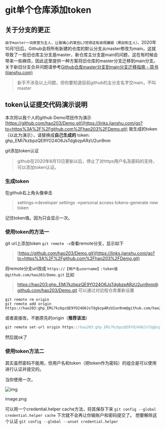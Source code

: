 # git单个仓库添加token

## 关于分支的更正

`由于master一词原意为主人，让玻璃心的某些LJ觉得这有歧视嫌疑（黑奴和主人）。`2020年10月1日后，Github会将所有新建的仓库的默认分支从master修改为main，这就导致了一些旧仓库主分支是master，新仓库主分支是main的问题，这在有时候会带来一些麻烦，因此这里提供一种方案将旧仓库的master分支迁移到main分支。
 关于新旧分支合并问题请参考[Github仓库master分支到main分支迁移指南 - 简书 (jianshu.com)](https://www.jianshu.com/p/57f7dad37a21)

> 新手不涉及以上问题，但你要知道目前github的主分支名字交main，不叫master

## token认证提交代码演示说明

本次将以我个人的github Demo项目作为演示
 [https://github.com/hao203/Demo.git](https://links.jianshu.com/go?to=https%3A%2F%2Fgithub.com%2Fhao203%2FDemo.git)
 我生成的token（以此为演示），请替换成**自己生成的**
 token: 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

git添加token认证

> github在2020年8月13日更新以后，停止了对https用户名及密码的支持，可以添加token认证。

### 生成token

在github右上角头像单击

> settings->developer settings ->personal access tokens-generate new token

记住token值。因为只会显示一次。

### 使用token的方法一

git url上添加token
 `git remote -v`查看remote分支，显示如下

> [https://github.com/hao203/Demo.git](https://links.jianshu.com/go?to=https%3A%2F%2Fgithub.com%2Fhao203%2FDemo.git)

将remote分支url改成
 `https://【用户名username】:token值@github.com/hao203/Demo.git`
 比如

> [https://hao203: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@github.com/hao203/Demo.git](https://links.jianshu.com/go?to=https%3A%2F%2Fhao203%3A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%40github.com%2Fhao203%2FDemo.git)
> 可以通过对远程仓库重新设置

```git
git remote rm origin
git remote add origin https://hao203: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@github.com/hao203/Demo.git
```

或者直接改，不删原先的origin（**推荐该法**）

```cpp
git remote set-url origin https://hao203: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@github.com/hao203/Demo.git
```

然后就ok了

### 使用token方法二

其实虽然密码不能用，但用户名和token（把token作为密码）的组合是可以使用进行认证并提交的。

当你使用一次，

![img](https:////upload-images.jianshu.io/upload_images/943143-4ff2a62c6f0c8a7f.png?imageMogr2/auto-orient/strip|imageView2/2/w/1072/format/webp)

image.png

可以用一个credential.helper cache方法，将其保存下来
 `git config --global credential.helper cache`
 下次就不会再让你输账户和密码提交了。
 想要解除这个认证
 `git config --global --unset credential.helper`

